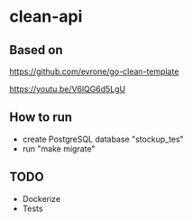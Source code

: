 # clean-api

## Based on 

https://github.com/evrone/go-clean-template

https://youtu.be/V6lQG6d5LgU

## How to run

- create PostgreSQL database "stockup_tes"
- run "make migrate"

## TODO

- Dockerize
- Tests